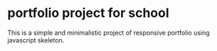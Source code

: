# portfolio project for school
This is a simple and minimalistic project of responsive portfolio using javascript skeleton.
